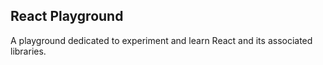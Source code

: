 ## React Playground

A playground dedicated to experiment and learn React and its associated libraries.
